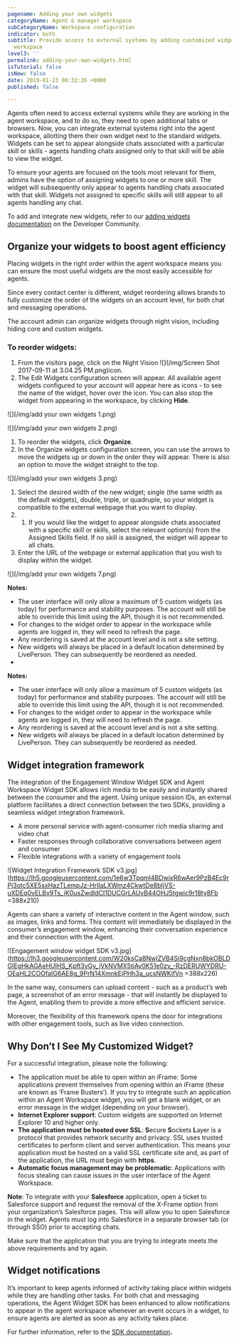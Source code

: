 ```yaml
---
pagename: Adding your own widgets
categoryName: Agent & manager workspace
subCategoryName: Workspace configuration
indicator: both
subtitle: Provide access to external systems by adding customized widgets to the agent
  workspace
level3: ''
permalink: adding-your-own-widgets.html
isTutorial: false
isNew: false
date: 2019-01-23 08:32:26 +0000
published: false

---
```

Agents often need to access external systems while they are working in the agent workspace, and to do so, they need to open additional tabs or browsers. Now, you can integrate external systems right into the agent workspace, allotting them their own widget next to the standard widgets. Widgets can be set to appear alongside chats associated with a particular skill or skills - agents handling chats assigned only to that skill will be able to view the widget.

To ensure your agents are focused on the tools most relevant for them, admins have the option of assigning widgets to one or more skill. The widget will subsequently only appear to agents handling chats associated with that skill. Widgets not assigned to specific skills will still appear to all agents handling any chat.

To add and integrate new widgets, refer to our [adding widgets documentation](https://developers.liveperson.com/guides-agent-workspace-widget.html) on the Developer Community.

## Organize your widgets to boost agent efficiency

Placing widgets in the right order within the agent workspace means you can ensure the most useful widgets are the most easily accessible for agents.

Since every contact center is different, widget reordering allows brands to fully customize the order of the widgets on an account level, for both chat and messaging operations.

The account admin can organize widgets through night vision, including hiding core and custom widgets.

### **To reorder widgets:**

1. From the visitors page, click on the Night Vision ![](/img/Screen Shot 2017-09-11 at 3.04.25 PM.png)icon.
2. The Edit Widgets configuration screen will appear. All available agent widgets configured to your account will appear here as icons - to see the name of the widget, hover over the icon. You can also stop the widget from appearing in the workspace, by clicking **Hide**.

![](/img/add your own widgets 1.png)

![](/img/add your own widgets 2.png)

1. To reorder the widgets, click **Organize**.
2. In the Organize widgets configuration screen, you can use the arrows to move the widgets up or down in the order they will appear. There is also an option to move the widget straight to the top.

![](/img/add your own widgets 3.png)

1. Select the desired width of the new widget; single (the same width as the default widgets), double, triple, or quadruple, so your widget is compatible to the external webpage that you want to display.
2. 
   1. If you would like the widget to appear alongside chats associated with a specific skill or skills, select the relevant option(s) from the Assigned Skills field. If no skill is assigned, the widget will appear to all chats.
3. Enter the URL of the webpage or external application that you wish to display within the widget.

![](/img/add your own widgets 7.png)


<div class="notice"> 
<b>Notes:</b> 
<ul> 
<li>The user interface will only allow a maximum of 5 custom widgets (as today) for performance and stability purposes. The account will still be able to override this limit using the API, though it is not recommended.</li> <li>For changes to the widget order to appear in the workspace while agents are logged in, they will need to refresh the page.</li> <li>Any reordering is saved at the account level and is not a site setting.</li> <li>New widgets will always be placed in a default location determined by LivePerson. They can subsequently be reordered as needed.</li> <li>

</ul> 
</div>




**Notes:**

* The user interface will only allow a maximum of 5 custom widgets (as today) for performance and stability purposes. The account will still be able to override this limit using the API, though it is not recommended.
* For changes to the widget order to appear in the workspace while agents are logged in, they will need to refresh the page.
* Any reordering is saved at the account level and is not a site setting.
* New widgets will always be placed in a default location determined by LivePerson. They can subsequently be reordered as needed.

## Widget integration framework

The integration of the Engagement Window Widget SDK and Agent Workspace Widget SDK allows rich media to be easily and instantly shared between the consumer and the agent. Using unique session IDs, an external platform facilitates a direct connection between the two SDKs, providing a seamless widget integration framework.

* A more personal service with agent-consumer rich media sharing and video chat
* Faster responses through collaborative conversations between agent and consumer
* Flexible integrations with a variety of engagement tools

![Widget Integration Framework SDK v3.jpg](https://lh5.googleusercontent.com/1e6w3Tpqml4BDwixR6wAer9PzB4Ec9rPj3otc5XE5sxHazTLempJz-HrIIaLXWmz4CkwtDe8bIjVS-uXDEq0vELBv9Ts_jK0usZwdldCI1DUCGrLAUvB44OHJ5tgwic9r18ty8Fb =388x210)

Agents can share a variety of interactive content in the Agent window, such as images, links and forms. This content will immediately be displayed in the consumer’s engagement window, enhancing their conversation experience and their connection with the Agent.

![Engagement window widget SDK v3.jpg](https://lh3.googleusercontent.com/W20ksCa8NwIZVB4Sj9cgNxn8bkOBLDGIEgHkAGAeHUIHS_Kpft3vGy_jVkNVMX5tiAy0K51e0zv_-RzDERUWYDRU-OEaHL2COOfaIG6AE8g_9PrN14XmnkEjPHh3a_ucsNWKifVn =388x226)

In the same way, consumers can upload content - such as a product’s web page, a screenshot of an error message - that will instantly be displayed to the Agent, enabling them to provide a more effective and efficient service.

Moreover, the flexibility of this framework opens the door for integrations with other engagement tools, such as live video connection.

## 

## Why Don’t I See My Customized Widget?

For a successful integration, please note the following:

* The application must be able to open within an iFrame: Some applications prevent themselves from opening within an iFrame (these are known as ‘Frame Busters’). If you try to integrate such an application within an Agent Workspace widget, you will get a blank widget, or an error message in the widget (depending on your browser).
* **Internet Explorer support**: Custom widgets are supported on Internet Explorer 10 and higher only.
* **The application must be hosted over SSL**: **S**ecure **S**ockets **L**ayer is a protocol that provides network security and privacy. SSL uses trusted certificates to perform client and server authentication. This means your application must be hosted on a valid SSL certificate site and, as part of the application, the URL must begin with **https**.
* **Automatic focus management may be problematic**: Applications with focus stealing can cause issues in the user interface of the Agent Workspace.

**Note**: To integrate with your **Salesforce** application, open a ticket to Salesforce support and request the removal of the X-Frame option from your organization’s Salesforce pages. This will allow you to open Salesforce in the widget. Agents must log into Salesforce in a separate browser tab (or through SSO) prior to accepting chats.

Make sure that the application that you are trying to integrate meets the above requirements and try again.

## Widget notifications

It’s important to keep agents informed of activity taking place within widgets while they are handling other tasks. For both chat and messaging operations, the Agent Widget SDK has been enhanced to allow notifications to appear in the agent workspace whenever an event occurs in a widget, to ensure agents are alerted as soon as any activity takes place.

For further information, refer to the [SDK documentation](https://developers.liveperson.com/agent-workspace-sdk-overview.html)**.**